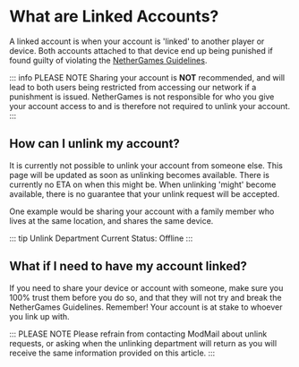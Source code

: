 # What are Linked Accounts?
A linked account is when your account is 'linked' to another player or device. Both accounts attached to that device end up being punished if found guilty of violating the [NetherGames Guidelines](https://support.nethergames.org/enforcement-system).

::: info PLEASE NOTE
Sharing your account is **NOT** recommended, and will lead to both users being restricted from accessing our network if a punishment is issued. NetherGames is not responsible for who you give your account access to and is therefore not required to unlink your account.
:::

## How can I unlink my account?
It is currently not possible to unlink your account from someone else. This page will be updated as soon as unlinking becomes available. There is currently no ETA on when this might be. When unlinking 'might' become available, there is no guarantee that your unlink request will be accepted.

One example would be sharing your account with a family member who lives at the same location, and shares the same device.

::: tip Unlink Department
Current Status: Offline
:::

## What if I need to have my account linked?
If you need to share your device or account with someone, make sure you 100% trust them before you do so, and that they will not try and break the NetherGames Guidelines. Remember! Your account is at stake to whoever you link up with.


::: PLEASE NOTE
Please refrain from contacting ModMail about unlink requests, or asking when the unlinking department will return as you will receive the same information provided on this article.
:::
